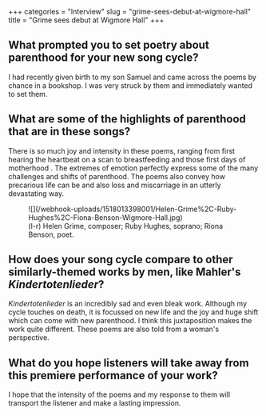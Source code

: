+++
categories = "Interview"
slug = "grime-sees-debut-at-wigmore-hall"
title = "Grime sees debut at Wigmore Hall"
+++

## What prompted you to set poetry about parenthood for your new song cycle?
 
I had recently given birth to my son Samuel and came across the poems by chance in a bookshop. I was very struck by them and immediately wanted to set them.
 
## What are some of the highlights of parenthood that are in these songs?
 
There is so much joy and intensity in these poems, ranging from first hearing the heartbeat on a scan to breastfeeding and those first days of motherhood . The extremes of emotion perfectly express some of the many challenges and shifts of parenthood. The poems also convey how precarious life can be and also loss and miscarriage in an utterly devastating way.

<figure data-type="image">
![](/webhook-uploads/1518013398001/Helen-Grime%2C-Ruby-Hughes%2C-Fiona-Benson-Wigmore-Hall.jpg)
<figcaption>(l-r) Helen Grime, composer; Ruby Hughes, soprano; Riona Benson, poet.</figcaption>
</figure>

## How does your song cycle compare to other similarly-themed works by men, like Mahler's *Kindertotenlieder*?
 
*Kindertotenlieder* is an incredibly sad and even bleak work. Although my cycle touches on death, it is focussed on new life and the joy and huge shift which can come with new parenthood. I think this juxtaposition makes the work quite different. These poems are also told from a woman's perspective.
 
## What do you hope listeners will take away from this premiere performance of your work?
 
I hope that the intensity of the poems and my response to them will transport the listener and make a lasting impression.
